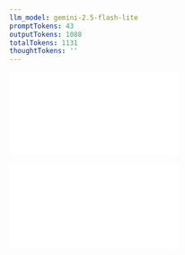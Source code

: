 ```yaml
---
llm_model: gemini-2.5-flash-lite
promptTokens: 43
outputTokens: 1088
totalTokens: 1131
thoughtTokens: ''
---
```


![@](steps/_.31aa0817.md)

![@](steps/response.cfcc4eda.md)